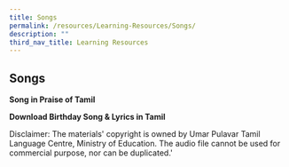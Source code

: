 ```yaml
---
title: Songs
permalink: /resources/Learning-Resources/Songs/
description: ""
third_nav_title: Learning Resources
---
```

## Songs

**Song in Praise of Tamil**

**Download Birthday Song & Lyrics in Tamil**
 

Disclaimer: The materials' copyright is owned by Umar Pulavar Tamil Language Centre, Ministry of Education. The audio file cannot be used for commercial purpose, nor can be duplicated.'
